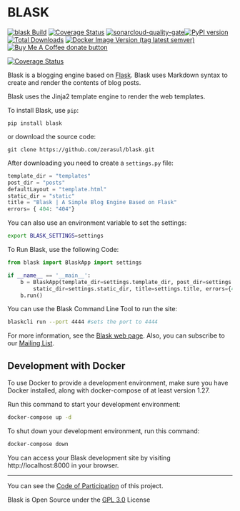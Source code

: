 # BLASK

[![blask Build](https://github.com/zerasul/blask/actions/workflows/ci.yml/badge.svg)](https://github.com/zerasul/blask/actions/workflows/ci.yml) [![Coverage Status](https://coveralls.io/repos/github/zerasul/blask/badge.svg?branch=master)](https://coveralls.io/github/zerasul/blask?branch=master) [![sonarcloud-quality-gate](https://sonarcloud.io/api/project_badges/measure?project=zerasul-github_blask&metric=alert_status)](https://sonarcloud.io/dashboard?id=zerasul-github_blask)[![PyPI version](https://badge.fury.io/py/Blask.svg)](https://badge.fury.io/py/Blask) [![Total Downloads](https://pepy.tech/badge/blask)](https://pepy.tech/project/blask) [![Docker Image Version (tag latest semver)](https://img.shields.io/docker/v/zerasul/blask/0.2.3?color=green&logo=docker)](https://hub.docker.com/r/zerasul/blask) <span class="badge-buymeacoffee"><a href="https://buymeacoffee.com/zerasul" title="Donate to this project using Buy Me A Coffee"><img src="https://img.shields.io/badge/buy%20me%20a%20coffee-donate-yellow.svg" alt="Buy Me A Coffee donate button" /></a></span>

[![Coverage Status](https://coveralls.io/repos/github/zerasul/blask/badge.svg?branch=main)](https://coveralls.io/github/zerasul/blask?branch=main)

Blask is a blogging engine based on [Flask](http://flask.pocoo.org/). Blask uses Markdown syntax to create and render the contents of blog posts.

Blask uses the Jinja2 template engine to render the web templates.

To install Blask, use `pip`:

```shell
pip install blask
```

or download the source code:

```shell
git clone https://github.com/zerasul/blask.git
```

After downloading you need to create a `settings.py` file:

```python
template_dir = "templates"
post_dir = "posts"
defaultLayout = "template.html"
static_dir = "static"
title = "Blask | A Simple Blog Engine Based on Flask"
errors= { 404: "404"}
```

You can also use an environment variable to set the settings:

```bash
export BLASK_SETTINGS=settings
```

To Run Blask, use the following Code:

```python
from blask import BlaskApp import settings

if __name__ == '__main__':
    b = BlaskApp(template_dir=settings.template_dir, post_dir=settings.post_dir, defaultLayout=settings.defaultLayout,
        static_dir=settings.static_dir, title=settings.title, errors={404:'404'})
    b.run()
```

You can use the Blask Command Line Tool to run the site:

```bash
blaskcli run --port 4444 #sets the port to 4444
```

For more information, see the [Blask web page](http://getblask.com/). Also, you can subscribe to our [Mailing List](https://www.freelists.org/archive/blask_mail_list).


## Development with Docker

To use Docker to provide a development environment, make sure you have Docker installed, along with docker-compose of at least version 1.27.

Run this command to start your development environment:

```bash
docker-compose up -d
```

To shut down your development environment, run this command:

```bash
docker-compose down
```

You can access your Blask development site by visiting http://localhost:8000 in your browser.


---

You can see the [Code of Participation](https://www.mozilla.org/en-US/about/governance/policies/participation/) of this project.

Blask is Open Source under the [GPL 3.0](LICENSE) License
